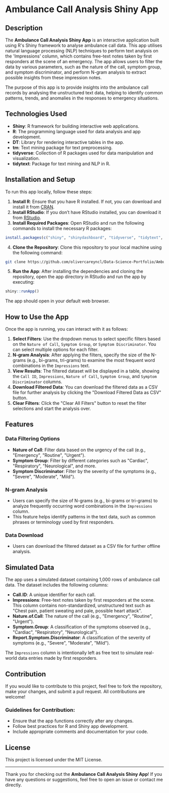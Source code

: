 
# Ambulance Call Analysis Shiny App

## Description
The **Ambulance Call Analysis Shiny App** is an interactive application built using R's Shiny framework to analyse ambulance call data. This app utilises natural language processing (NLP) techniques to perform text analysis on the 'Impressions' column, which contains free-text notes taken by first responders at the scene of an emergency. The app allows users to filter the data by various parameters, such as the nature of the call, symptom group, and symptom discriminator, and perform N-gram analysis to extract possible insights from these impression notes. 

The purpose of this app is to provide insights into the ambulance call records by analysing the unstructured text data, helping to identify common patterns, trends, and anomalies in the responses to emergency situations.

## Technologies Used
- **Shiny**: R framework for building interactive web applications.
- **R**: The programming language used for data analysis and app development.
- **DT**: Library for rendering interactive tables in the app.
- **tm**: Text mining package for text preprocessing.
- **tidyverse**: Collection of R packages used for data manipulation and visualization.
- **tidytext**: Package for text mining and NLP in R.

## Installation and Setup
To run this app locally, follow these steps:

1. **Install R**: Ensure that you have R installed. If not, you can download and install it from [CRAN](https://cran.r-project.org/).
2. **Install RStudio**: If you don’t have RStudio installed, you can download it from [RStudio](https://rstudio.com/products/rstudio/download/).
3. **Install Required Packages**: Open RStudio and run the following commands to install the necessary R packages:

```r
install.packages(c("shiny", "shinydashboard", "tidyverse", "tidytext", "DT", "tm"))
```

4. **Clone the Repository**: Clone this repository to your local machine using the following command:
   
```bash
git clone https://github.com/olivercareyncl/Data-Science-Portfolio/Ambulance Calls - Impressions Analysis using n-grams/ambulance-call-analysis.git
```

5. **Run the App**: After installing the dependencies and cloning the repository, open the app directory in RStudio and run the app by executing:

```r
shiny::runApp()
```

The app should open in your default web browser.

## How to Use the App
Once the app is running, you can interact with it as follows:

1. **Select Filters**: Use the dropdown menus to select specific filters based on the `Nature of Call`, `Symptom Group`, or `Symptom Discriminator`. You can select multiple options for each filter.
2. **N-gram Analysis**: After applying the filters, specify the size of the N-grams (e.g., bi-grams, tri-grams) to examine the most frequent word combinations in the `Impressions` text.
3. **View Results**: The filtered dataset will be displayed in a table, showing the `Call ID`, `Impressions`, `Nature of Call`, `Symptom Group`, and `Symptom Discriminator` columns.
4. **Download Filtered Data**: You can download the filtered data as a CSV file for further analysis by clicking the "Download Filtered Data as CSV" button.
5. **Clear Filters**: Click the "Clear All Filters" button to reset the filter selections and start the analysis over.

## Features

### Data Filtering Options
- **Nature of Call**: Filter data based on the urgency of the call (e.g., "Emergency", "Routine", "Urgent").
- **Symptom Group**: Filter by different categories such as "Cardiac", "Respiratory", "Neurological", and more.
- **Symptom Discriminator**: Filter by the severity of the symptoms (e.g., "Severe", "Moderate", "Mild").

### N-gram Analysis
- Users can specify the size of N-grams (e.g., bi-grams or tri-grams) to analyze frequently occurring word combinations in the `Impressions` column.
- This feature helps identify patterns in the text data, such as common phrases or terminology used by first responders.

### Data Download
- Users can download the filtered dataset as a CSV file for further offline analysis.

## Simulated Data
The app uses a simulated dataset containing 1,000 rows of ambulance call data. The dataset includes the following columns:

- **Call.ID**: A unique identifier for each call.
- **Impressions**: Free-text notes taken by first responders at the scene. This column contains non-standardized, unstructured text such as "Chest pain, patient sweating and pale, possible heart attack".
- **Nature.of.Call**: The nature of the call (e.g., "Emergency", "Routine", "Urgent").
- **Symptom.Group**: A classification of the symptoms observed (e.g., "Cardiac", "Respiratory", "Neurological").
- **Report.Symptom.Discriminator**: A classification of the severity of symptoms (e.g., "Severe", "Moderate", "Mild").

The `Impressions` column is intentionally left as free text to simulate real-world data entries made by first responders.

## Contribution
If you would like to contribute to this project, feel free to fork the repository, make your changes, and submit a pull request. All contributions are welcome!

### Guidelines for Contribution:
- Ensure that the app functions correctly after any changes.
- Follow best practices for R and Shiny app development.
- Include appropriate comments and documentation for your code.

## License
This project is licensed under the MIT License. 

---

Thank you for checking out the **Ambulance Call Analysis Shiny App**! If you have any questions or suggestions, feel free to open an issue or contact me directly.

